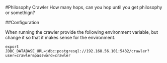 #Philosophy Crawler
How many hops, can you hop until you get philosophy or somethign?

##Configuration

When running the crawler provide the following environment variable, but change it so that it makes sense for the environment.

```
export JDBC_DATABASE_URL=jdbc:postgresql://192.168.56.101:5432/crawler?user=crawler&password=crawler
```
